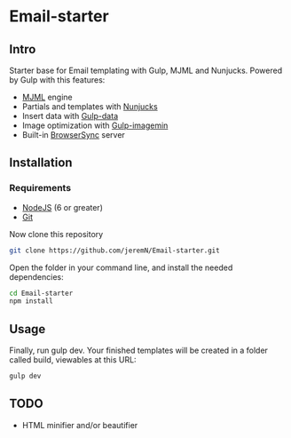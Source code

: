 # Email-starter

## Intro

Starter base for Email templating with Gulp, MJML and Nunjucks. 
Powered by Gulp with this features:

- [MJML](https://mjml.io/) engine
- Partials and templates with [Nunjucks](https://mozilla.github.io/nunjucks/)
- Insert data with [Gulp-data](https://github.com/colynb/gulp-data)
- Image optimization with [Gulp-imagemin](https://github.com/sindresorhus/gulp-imagemin)
- Built-in [BrowserSync](https://browsersync.io/) server

## Installation

### Requirements
- [NodeJS](https://nodejs.org/en/) (6 or greater)
- [Git](https://git-scm.com/)

Now clone this repository

```bash
git clone https://github.com/jeremN/Email-starter.git
```

Open the folder in your command line, and install the needed dependencies:

```bash
cd Email-starter
npm install
```

## Usage

Finally, run gulp dev. Your finished templates will be created in a folder called build, viewables at this URL:

```bash
gulp dev
```

## TODO
- HTML minifier and/or beautifier
